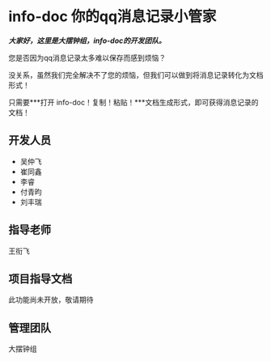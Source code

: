 # info-doc 你的qq消息记录小管家

***大家好，这里是大摆钟组，info-doc的开发团队。***

您是否因为qq消息记录太多难以保存而感到烦恼？

没关系，虽然我们完全解决不了您的烦恼，但我们可以做到将消息记录转化为文档形式！

只需要***打开 info-doc！复制！粘贴！***文档生成形式，即可获得消息记录的文档！

## 开发人员

- 吴仲飞
- 崔同鑫
- 李睿
- 付青昀
- 刘丰瑞

## 指导老师

王衔飞

## 项目指导文档

此功能尚未开放，敬请期待

## 管理团队

大摆钟组